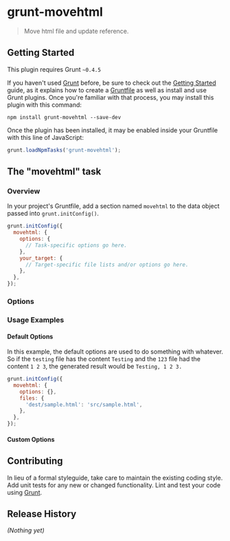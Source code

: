 # grunt-movehtml

> Move html file and update reference.

## Getting Started
This plugin requires Grunt `~0.4.5`

If you haven't used [Grunt](http://gruntjs.com/) before, be sure to check out the [Getting Started](http://gruntjs.com/getting-started) guide, as it explains how to create a [Gruntfile](http://gruntjs.com/sample-gruntfile) as well as install and use Grunt plugins. Once you're familiar with that process, you may install this plugin with this command:

```shell
npm install grunt-movehtml --save-dev
```

Once the plugin has been installed, it may be enabled inside your Gruntfile with this line of JavaScript:

```js
grunt.loadNpmTasks('grunt-movehtml');
```

## The "movehtml" task

### Overview
In your project's Gruntfile, add a section named `movehtml` to the data object passed into `grunt.initConfig()`.

```js
grunt.initConfig({
  movehtml: {
    options: {
      // Task-specific options go here.
    },
    your_target: {
      // Target-specific file lists and/or options go here.
    },
  },
});
```

### Options

### Usage Examples

#### Default Options
In this example, the default options are used to do something with whatever. So if the `testing` file has the content `Testing` and the `123` file had the content `1 2 3`, the generated result would be `Testing, 1 2 3.`

```js
grunt.initConfig({
  movehtml: {
    options: {},
    files: {
      'dest/sample.html': 'src/sample.html',
    },
  },
});
```

#### Custom Options

## Contributing
In lieu of a formal styleguide, take care to maintain the existing coding style. Add unit tests for any new or changed functionality. Lint and test your code using [Grunt](http://gruntjs.com/).

## Release History
_(Nothing yet)_

